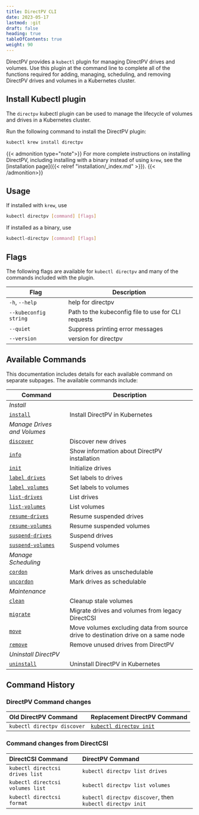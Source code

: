 ```yaml
---
title: DirectPV CLI
date: 2023-05-17
lastmod: :git
draft: false
heading: true
tableOfContents: true
weight: 90
---
```


DirectPV provides a `kubectl` plugin for managing DirectPV drives and volumes.
Use this plugin at the command line to complete all of the functions required for adding, managing, scheduling, and removing DirectPV drives and volumes in a Kubernetes cluster.

## Install Kubectl plugin

The `directpv` kubectl plugin can be used to manage the lifecycle of volumes and drives in a Kubernetes cluster.

Run the following command to install the DirectPV plugin:

```sh {.copy}
kubectl krew install directpv
```

{{< admonition type="note">}}
For more complete instructions on installing DirectPV, including installing with a binary instead of using `krew`, see the [installation page]({{< relref "installation/_index.md" >}}).
{{< /admonition>}}

## Usage

If installed with `krew`, use

```sh
kubectl directpv [command] [flags]
```

If installed as a binary, use

```sh
kubectl-directpv [command] [flags]
```

## Flags

The following flags are available for `kubectl directpv` and many of the commands included with the plugin.

| **Flag**              | **Description**                                     |
|-----------------------|-----------------------------------------------------|
| `-h`, `--help`        | help for directpv                                   |
| `--kubeconfig string` | Path to the kubeconfig file to use for CLI requests |
| `--quiet`             | Suppress printing error messages                    |
| `--version`           | version for directpv                                |

## Available Commands

This documentation includes details for each available command on separate subpages.
The available commands include:

| **Command**                             | **Description**                                                   |
|-----------------------------------------|-------------------------------------------------------------------|
| *Install*                               |                                                                   |
| [`install`](install.md)                 | Install DirectPV in Kubernetes                                    |
| *Manage Drives and Volumes*             |                                                                   |
| [`discover`](discover.md)               | Discover new drives                                               |
| [`info`](info.md)                       | Show information about DirectPV installation                      |
| [`init`](init.md)                       | Initialize drives                                                 |
| [`label drives`](label-drives.md)       | Set labels to drives                                              |
| [`label volumes`](label-volumes.md)     | Set labels to volumes                                             |
| [`list-drives`](list-drives.md)         | List drives                                                       |
| [`list-volumes`](list-volumes.md)       | List volumes                                                      |
| [`resume-drives`](resume-drives.md)     | Resume suspended drives                                           |
| [`resume-volumes`](resume-volumes.md)   | Resume suspended volumes                                          |
| [`suspend-drives`](suspend-drives.md)   | Suspend drives                                                    |
| [`suspend-volumes`](suspend-volumes.md) | Suspend volumes                                                   |
| *Manage Scheduling*                     |                                                                   |
| [`cordon`](cordon.md)                   | Mark drives as unschedulable                                      |
| [`uncordon`](uncordon.md)               | Mark drives as schedulable                                        |
| *Maintenance*                           |                                                                   |
| [`clean`](clean.md)                     | Cleanup stale volumes                                             |
| [`migrate`](migrate.md)                 | Migrate drives and volumes from legacy DirectCSI                  |
| [`move`](move.md)                       | Move volumes excluding data from source drive to destination drive on a same node |
| [`remove`](remove.md)                   | Remove unused drives from DirectPV                                |
| *Uninstall DirectPV*                    |                                                                   |
| [`uninstall`](uninstall.md)             | Uninstall DirectPV in Kubernetes                                  |

## Command History

### DirectPV Command changes

| Old DirectPV Command        | Replacement DirectPV Command       |
|:----------------------------|:-----------------------------------|
| `kubectl directpv discover` | [`kubectl directpv init`](init.md) |

### Command changes from DirectCSI

| DirectCSI Command                | DirectPV Command                                          |
|:---------------------------------|:----------------------------------------------------------|
| `kubectl directcsi drives list`  | `kubectl directpv list drives`                            |
| `kubectl directcsi volumes list` | `kubectl directpv list volumes`                           |
| `kubectl directcsi format`       | `kubectl directpv discover`, then `kubectl directpv init` |